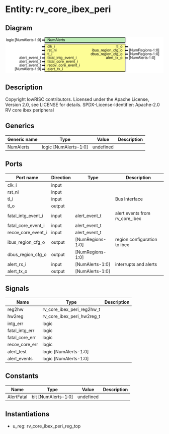 # Entity: rv_core_ibex_peri

## Diagram

![Diagram](rv_core_ibex_peri.svg "Diagram")
## Description

Copyright lowRISC contributors.
 Licensed under the Apache License, Version 2.0, see LICENSE for details.
 SPDX-License-Identifier: Apache-2.0
 RV core ibex peripheral
 
## Generics

| Generic name | Type                  | Value     | Description |
| ------------ | --------------------- | --------- | ----------- |
| NumAlerts    | logic [NumAlerts-1:0] | undefined |             |
## Ports

| Port name          | Direction | Type             | Description                    |
| ------------------ | --------- | ---------------- | ------------------------------ |
| clk_i              | input     |                  |                                |
| rst_ni             | input     |                  |                                |
| tl_i               | input     |                  | Bus Interface                  |
| tl_o               | output    |                  |                                |
| fatal_intg_event_i | input     | alert_event_t    | alert events from rv_core_ibex |
| fatal_core_event_i | input     | alert_event_t    |                                |
| recov_core_event_i | input     | alert_event_t    |                                |
| ibus_region_cfg_o  | output    | [NumRegions-1:0] | region configuration to ibex   |
| dbus_region_cfg_o  | output    | [NumRegions-1:0] |                                |
| alert_rx_i         | input     | [NumAlerts-1:0]  | interrupts and alerts          |
| alert_tx_o         | output    | [NumAlerts-1:0]  |                                |
## Signals

| Name           | Type                       | Description |
| -------------- | -------------------------- | ----------- |
| reg2hw         | rv_core_ibex_peri_reg2hw_t |             |
| hw2reg         | rv_core_ibex_peri_hw2reg_t |             |
| intg_err       | logic                      |             |
| fatal_intg_err | logic                      |             |
| fatal_core_err | logic                      |             |
| recov_core_err | logic                      |             |
| alert_test     | logic [NumAlerts-1:0]      |             |
| alert_events   | logic [NumAlerts-1:0]      |             |
## Constants

| Name       | Type                | Value     | Description |
| ---------- | ------------------- | --------- | ----------- |
| AlertFatal | bit [NumAlerts-1:0] | undefined |             |
## Instantiations

- u_reg: rv_core_ibex_peri_reg_top
